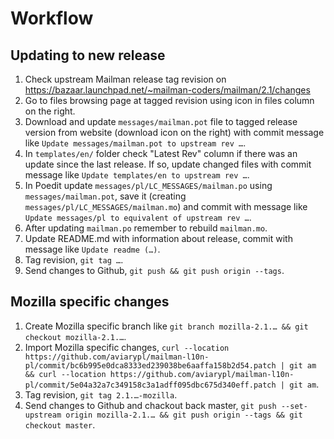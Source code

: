 # Workflow

## Updating to new release

1. Check upstream Mailman release tag revision on https://bazaar.launchpad.net/~mailman-coders/mailman/2.1/changes
2. Go to files browsing page at tagged revision using icon in files column on the right.
3. Download and update `messages/mailman.pot` file to tagged release version from website (download icon on the right) with commit message like `Update messages/mailman.pot to upstream rev …`.
4. In `templates/en/` folder check "Latest Rev" column if there was an update since the last release. If so, update changed files with commit message like `Update templates/en to upstream rev …`.
5. In Poedit update `messages/pl/LC_MESSAGES/mailman.po` using `messages/mailman.pot`, save it (creating `messages/pl/LC_MESSAGES/mailman.mo`) and commit with message like `Update messages/pl to equivalent of upstream rev …`.
6. After updating `mailman.po` remember to rebuild `mailman.mo`.
7. Update README.md with information about release, commit with message like `Update readme (…)`.
8. Tag revision, `git tag …`.
9. Send changes to Github, `git push && git push origin --tags`.

## Mozilla specific changes

1. Create Mozilla specific branch like `git branch mozilla-2.1.… && git checkout mozilla-2.1.…`.
2. Import Mozilla specific changes, `curl --location https://github.com/aviarypl/mailman-l10n-pl/commit/bc6b995e0dca8333ed239038be6aaffa158b2d54.patch | git am && curl --location https://github.com/aviarypl/mailman-l10n-pl/commit/5e04a32a7c349158c3a1adff095dbc675d340eff.patch | git am`.
3. Tag revision, `git tag 2.1.…-mozilla`.
4. Send changes to Github and chackout back master, `git push --set-upstream origin mozilla-2.1.… && git push origin --tags && git checkout master`.
